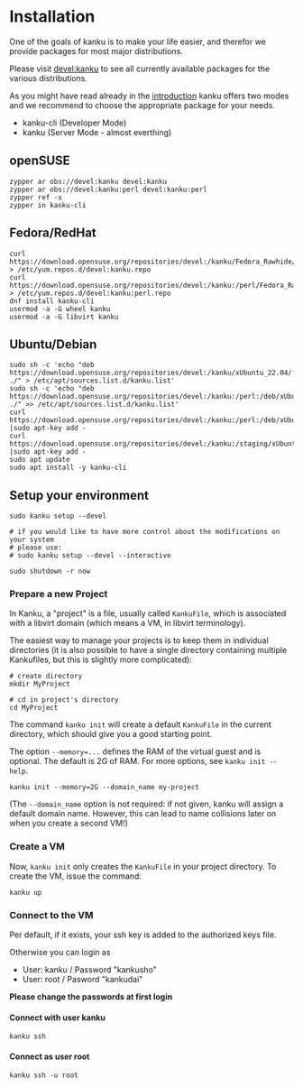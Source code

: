 # Installation

One of the goals of kanku is to make your life easier, and therefor we provide packages for most major distributions.

Please visit [devel:kanku](https://build.opensuse.org/project/show/devel:kanku) to see all currently available packages for the various distributions.

As you might have read already in the [introduction](/) kanku offers two modes and we recommend to choose the appropriate package for your needs.

* kanku-cli (Developer Mode)
* kanku (Server Mode - almost everthing)


## openSUSE


    zypper ar obs://devel:kanku devel:kanku
    zypper ar obs://devel:kanku:perl devel:kanku:perl
    zypper ref -s
    zypper in kanku-cli


## Fedora/RedHat


    curl https://download.opensuse.org/repositories/devel:/kanku/Fedora_Rawhide/devel:kanku.repo > /etc/yum.repos.d/devel:kanku.repo
    curl https://download.opensuse.org/repositories/devel:/kanku:/perl/Fedora_Rawhide/devel:kanku:perl.repo > /etc/yum.repos.d/devel:kanku:perl.repo
    dnf install kanku-cli
    usermod -a -G wheel kanku
    usermod -a -G libvirt kanku


## Ubuntu/Debian


    sudo sh -c 'echo "deb https://download.opensuse.org/repositories/devel:/kanku/xUbuntu_22.04/ ./" > /etc/apt/sources.list.d/kanku.list'
    sudo sh -c 'echo "deb https://download.opensuse.org/repositories/devel:/kanku:/perl:/deb/xUbuntu_22.04/ ./" >> /etc/apt/sources.list.d/kanku.list'
    curl https://download.opensuse.org/repositories/devel:/kanku:/perl:/deb/xUbuntu_22.04/Release.key |sudo apt-key add -
    curl https://download.opensuse.org/repositories/devel:/kanku:/staging/xUbuntu_22.04/Release.key   |sudo apt-key add -
    sudo apt update
    sudo apt install -y kanku-cli


## Setup your environment

    sudo kanku setup --devel

    # if you would like to have more control about the modifications on your system
    # please use:
    # sudo kanku setup --devel --interactive

    sudo shutdown -r now


### Prepare a new Project

In Kanku, a "project" is a file, usually called `KankuFile`, which is
associated with a libvirt domain (which means a VM, in libvirt terminology).

The easiest way to manage your projects is to keep them in individual
directories (it is also possible to have a single directory containing
multiple Kankufiles, but this is slightly more complicated):

    # create directory
    mkdir MyProject

    # cd in project's directory
    cd MyProject

The command `kanku init` will create a default `KankuFile` in the current
directory, which should give you a good starting point.

The option `--memory=...` defines the RAM of the virtual guest and is optional.
The default is 2G of RAM. For more options, see `kanku init --help`.

    kanku init --memory=2G --domain_name my-project

(The `--domain_name` option is not required: if not given, kanku will assign
a default domain name. However, this can lead to name collisions later on when
you create a second VM!)


### Create a VM

Now, `kanku init` only creates the `KankuFile` in your project directory. To
create the VM, issue the command:

    kanku up


### Connect to the VM

Per default, if it exists, your ssh key is added to the authorized keys file.

Otherwise you can login as

* User: kanku / Password "kankusho"
* User: root / Pasword "kankudai"

**Please change the passwords at first login**


#### Connect with user kanku

    kanku ssh

#### Connect as user root

    kanku ssh -u root
